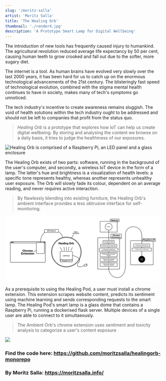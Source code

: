 ```yaml
---
slug: '/moritz-salla'
artist: 'Moritz Salla'
title: 'The Healing Orb'
thumbnail: './render4.jpg'
description: 'A Prototype Smart Lamp for Digital Wellbeing'
---
```


The introduction of new tools has frequently caused injury to humankind. The agricultural revolution reduced average life expectancy by 50 per cent, causing human teeth to grow crooked and fall out due to the softer, more sugary diet.

The internet is a tool. As human brains have evolved very slowly over the last 2000 years, it has been hard for us to catch up on the enormous technological advancements of the 21st century. The blisteringly fast speed of technological evolution, combined with the stigma mental health continues to have in society, makes many of tech's symptoms go unnoticed.

The tech industry's incentive to create awareness remains sluggish. The void of health solutions within the tech industry ought to be addressed and should not be left to companies that profit from the status quo.

> _Healing Orb_ is a prototype that explores how IoT can help us create digital wellbeing. By storing and analysing the content we browse on a daily basis, it tries to judge the healthiness of our exposures.

![Healing Orb is comprised of a Raspberry Pi, an LED panel and a glass enclosure](./setup.png)

The Healing Orb exists of two parts: software, running in the background of the user's computer, and secondly, a wireless IoT device in the form of a lamp. The latter's hue and brightness is a visualization of health levels: a specific tone represents healthy, whereas another represents unhealthy user exposure. The Orb will slowly fade its colour, dependent on an average reading, and never requires active interaction.

> By flawlessly blending into existing furniture, the Healing Orb's ambient interface provides a less obtrusive interface for self-monitoring.

![Technical setup & data flow](illustrations.jpg)

As a prerequisite to using the Healing Pod, a user must install a chrome extension. This extension scrapes website content, predicts its sentiment using machine learning and sends corresponding requests to the smart lamp. The Healing Pod's smart lamp is a glass dome that contains a Raspberry Pi, running a dockerised flask server. Multiple devices of a single user are able to connect to it simultaeously.

> The Ambient Orb's chrome extension uses sentiment and toxicity analysis to categorize a user's content exposure

![](./screen2.png)

### Find the code here: https://github.com/moritzsalla/healingorb-monorepo

### By Moritz Salla: https://moritzsalla.info/
